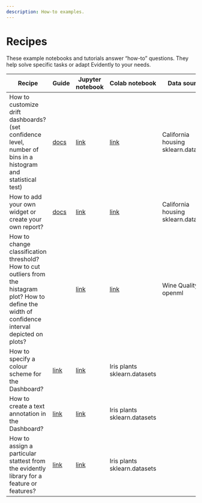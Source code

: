 ```yaml
---
description: How-to examples.
---
```


# Recipes

These example notebooks and tutorials answer “how-to” questions. They help solve specific tasks or adapt Evidently to your needs.  

Recipe | Guide | Jupyter notebook | Colab notebook | Data source 
--- | --- | --- | --- | ---
How to customize drift dashboards? (set confidence level, number of bins in a histogram and statistical test) | [docs](../customization/options-for-data-target-drift.md)| [link](../../../examples/how_to_questions/drift_dashboard_with_options_california_housing.ipynb) | [link](https://colab.research.google.com/drive/1roAyq4DdxBSGyzp0XmmH0zqOHso6Fd6y) | California housing sklearn.datasets 
How to add your own widget or create your own report? | [docs](../customization/add-a-custom-widget-or-tab.md)| [link](https://github.com/evidentlyai/evidently/tree/main/examples/how_to_questions/custom_widget_and_tab_example) | [link](https://colab.research.google.com/drive/1ZYhokqQupQVX0n2boRjyr5cpg_WgFJoL) | California housing sklearn.datasets 
How to change classification threshold? How to cut outliers from the histagram plot? How to define the width of confidence interval depicted on plots?|  | [link](quality_metrics_options_wine.ipynb) | [link](https://colab.research.google.com/drive/1W7l3iAILkMti-3qcBLrU5JrW24lSOMR3) | Wine Quality openml
How to specify a colour scheme for the Dashboard?|[link](https://github.com/evidentlyai/evidently/blob/main/examples/how_to_questions/colour_options_data_drift_iris.ipynb) | [link](https://drive.google.com/file/d/1wjEsHHfspk3b4wtYV_rVEo1dkiVEPDTF/view?usp=sharing) | Iris plants sklearn.datasets
How to create a text annotation in the Dashboard? | [link](https://github.com/evidentlyai/evidently/blob/main/examples/how_to_questions/text_widget_usage_iris.ipynb)|[link](https://drive.google.com/file/d/1cSXkLLVGJMBR5m_Crf93SsH9Y6K8ztdP/view?usp=sharing)|Iris plants sklearn.datasets
How to assign a particular stattest from the evidently library for a feature or features?|[link](https://github.com/evidentlyai/evidently/blob/main/examples/how_to_questions/stat_test_specification_for_data_drift_iris.ipynb)|[link](https://drive.google.com/file/d/17spSGKstYinh97OcR15sKqH-0oGNli1S/view?usp=sharing)|Iris plants sklearn.datasets
